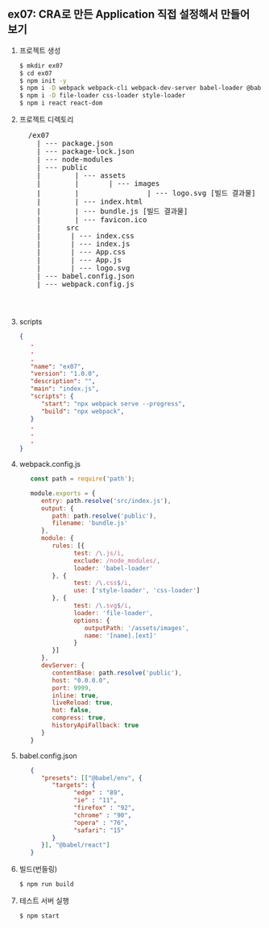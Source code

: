 ## ex07: CRA로 만든 Application 직접 설정해서 만들어 보기

1. 프로젝트 생성
   ```bash
   $ mkdir ex07
   $ cd ex07
   $ npm init -y
   $ npm i -D webpack webpack-cli webpack-dev-server babel-loader @babel/core @babel/preset-env @babel/preset-react
   $ npm i -D file-loader css-loader style-loader
   $ npm i react react-dom
   ```
2. 프로젝트 디렉토리
   <pre>
     /ex07
       | --- package.json
       | --- package-lock.json
       | --- node-modules
       | --- public
       |        | --- assets
       |        |       | --- images
       |        |                | --- logo.svg [빌드 결과물]
       |        | --- index.html
       |        | --- bundle.js [빌드 결과물]
       |        | --- favicon.ico
       |      src
       |       | --- index.css
       |       | --- index.js
       |       | --- App.css
       |       | --- App.js
       |       | --- logo.svg
       | --- babel.config.json
       | --- webpack.config.js
   <pre>

3. scripts
   ```json
   {
      .
      .
      .
      "name": "ex07",
      "version": "1.0.0",
      "description": "",
      "main": "index.js",
      "scripts": {
         "start": "npx webpack serve --progress",
         "build": "npx webpack",
      }
      .
      .
      .
   }
   ```

4. webpack.config.js
   ```javascript
      const path = require('path');

      module.exports = {
         entry: path.resolve('src/index.js'),
         output: {
            path: path.resolve('public'),
            filename: 'bundle.js'
         },
         module: {
            rules: [{
                  test: /\.js/i,
                  exclude: /node_modules/,
                  loader: 'babel-loader'
            }, {
                  test: /\.css$/i,
                  use: ['style-loader', 'css-loader']
            }, {
                  test: /\.svg$/i,
                  loader: 'file-loader',
                  options: {
                     outputPath: '/assets/images',
                     name: '[name].[ext]'
                  }
            }]
         },
         devServer: {
            contentBase: path.resolve('public'),
            host: "0.0.0.0",
            port: 9999,
            inline: true,
            liveReload: true,
            hot: false,
            compress: true,
            historyApiFallback: true
         }
      } 
   ```
5. babel.config.json
   ```json
      {
         "presets": [["@babel/env", {
            "targets": {
                  "edge" : "89",
                  "ie" : "11",
                  "firefox" : "92",
                  "chrome" : "90",
                  "opera" : "76",
                  "safari": "15"
            }
         }], "@babel/react"]
      }
   ```

6. 빌드(번들링)
   ```bash
   $ npm run build
   ```

7. 테스트 서버 실행
   ```bash
   $ npm start
   ```